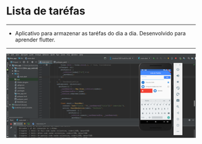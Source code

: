 Lista de taréfas
===============================================

--------------------
- Aplicativo para armazenar as taréfas do dia a dia. Desenvolvido para aprender flutter.

--------------------

![](https://github.com/jacksonn455/lista_app/blob/master/tarefas.png)
